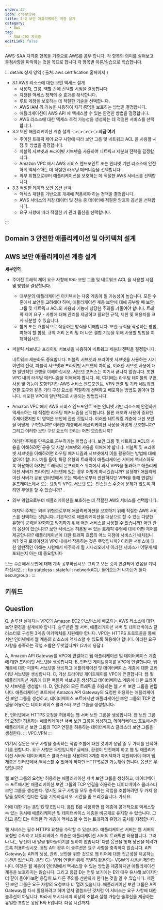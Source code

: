 ```yaml
---
order: 32
icon: creative
title: 3-2 보안 애플리케이션 계층 설계
category: 
  - Aws
tag: 
  - SAA-C02 자격증
editLink: false
---
```


AWS-SAA 자격증 항목을 기준으로 AWS를 공부 합니다. 각 항목의 의미를 살펴보고 중점사항을 파악하는 것을 목표로 합니다.각 항목별 이론/실습으로 학습합니다.

::: details 상세 영역 ( 출처: aws certification 홈페이지 )

* 3.1 AWS 리소스에 대한 보안 액세스 설계 
  * 사용자, 그룹, 역할 간에 선택할 시점을 결정합니다.
  * 지정된 액세스 정책의 순 효과를 해석합니다.
  * 루트 계정을 보호하는 데 적절한 기술을 선택합니다.
  * AWS IAM 의 기능을 사용하여 자격 증명을 보호하는 방법을 결정합니다.
  * 애플리케이션이 AWS API 에 액세스할 수 있는 안전한 방법을 결정합니다.
  * AWS 리소스에 대한 액세스 추적 가능성을 생성하는 데 적절한 서비스를 선택합니다.
* 3.2 보안 애플리케이션 계층 설계 👈👈👈👈👈 **지금 여기**
  * 주어진 트래픽 제어 요구 사항에 따라 보안 그룹 및 네트워크 ACL 을 사용할 시점 및 방법을
  결정합니다.
  * 퍼블릭 서브넷과 프라이빗 서브넷을 사용하여 네트워크 세분화 전략을 결정합니다.
  * Amazon VPC 에서 AWS 서비스 엔드포인트 또는 인터넷 기반 리소스에 안전하게
  액세스하는 데 적절한 라우팅 메커니즘을 선택합니다.
  * 외부 위협으로부터 애플리케이션을 보호하는 데 적절한 AWS 서비스를 선택합니다.
* 3.3 적절한 데이터 보안 옵션 선택
  * 액세스 패턴을 기반으로 개체에 적용해야 하는 정책을 결정합니다.
  * AWS 서비스의 저장 데이터 및 전송 중 데이터에 적절한 암호화 옵션을 선택합니다.
  * 요구 사항에 따라 적절한 키 관리 옵션을 선택합니다. 

:::

## Domain 3 안전한 애플리케이션 및 아키텍처 설계
## AWS 보안 애플리케이션 계층 설계

**세부영역**

- 주어진 트래픽 제어 요구 사항에 따라 보안 그룹 및 네트워크 ACL 을 사용할 시점 및 방법을
  결정합니다.

  - 대부분의 애플리케이션 아키텍처는 다중 계층이 될 가능성이 높습니다. 모든 수준에서 보안을 고려해야 하며, 애플리케이션 계층 보안에 대해 공부할 때 보안 그룹 및 네트워크 ACL의 사용과 기능에 상당한 주의를 기울여야 합니다. 트래픽 제어 요구 - 사항에 대해 관리를 제공하고 필요한 규칙, 제한 및 허용치를 크게 세분할 수 있습니다.
  - 함께 또는 개별적으로 작동하는 방식을 이해합니다. 또한 규칙을 작성하는 방법, 피해야 할 함정, 규칙 처리 논리 및 더 나은 결합 기능을 위해 사용할 방법을 이해하십시오.

- 퍼블릭 서브넷과 프라이빗 서브넷을 사용하여 네트워크 세분화 전략을 결정합니다.

  네트워크 세분화도 중요합니다. 퍼블릭 서브넷과 프라이빗 서브넷을 사용하는 시기 이면의 전략, 퍼블릭 서브넷과 프라이빗 서브넷의 차이점, 이러한 서브넷 사용에 대한 일반적인 관행을 이해하십시오. 서브넷 포커스는 여기서 끝나지 않습니다. 또한 VPC 내의 라우팅 메커니즘을 이해해야 합니다. 예, 여기에는 라우팅 테이블의 구현, 사용 및 기능이 포함되지만 AWS 서비스 엔드포인트, VPN 연결 및 기타 네트워크 연결 도구와 같은 기타 구성 요소를 적절하게 선택하고 배포하는 방법도 알아야 합니다. 배포된 VPC에 일반적으로 사용되는 방법입니다.

- Amazon VPC 에서 AWS 서비스 엔드포인트 또는 인터넷 기반 리소스에 안전하게
  액세스하는 데 적절한 라우팅 메커니즘을 선택합니다.
  물론 배포와 사용이 중요한 주제이겠지만 이 영역은 보안에 관한 것입니다. 이러한 네트워킹 계층에 대한 보안을 어떻게 구축합니까? 이러한 계층에서 애플리케이션 사용을 어떻게 보호합니까? 그리고 이러한 보안 구성 요소의 관리는 어떤 모습입니까?

  이러한 주제를 단독으로 공부하기는 어렵습니다. 보안 그룹 및 네트워크 ACL의 사용을 이해하려면 공용 및 사설 서브넷의 사용을 이해해야 합니다. 퍼블릭 및 프라이빗 서브넷을 이해하려면 라우팅 메커니즘과 서브넷에서 이를 활용하는 방법에 대해 알아야 합니다. 예를 들어, 특정 유형의 트래픽이 애플리케이션 서버에 액세스하도록 허용해야 하지만 트래픽이 온프레미스 위치에서 와서 VPN을 통과하고 애플리케이션 서버가 프라이빗 서브넷에 있는 경우 어떻게 하시겠습니까? 설정해? 애플리케이션 서버가 공용 인터넷에서 오는 액세스로부터 안전하지만 VPN을 통해 연결된 온프레미스에서 오는 요청의 VPC, 서브넷 또는 인스턴스 수준에 문제가 없도록 하려면 무엇을 할 수 있습니까? .

- 외부 위협으로부터 애플리케이션을 보호하는 데 적절한 AWS 서비스를 선택합니다.

  마지막 주제는 외부 위협으로부터 애플리케이션을 보호하기 위해 적절한 AWS 서비스를 선택하는 것입니다. 기본적으로 애플리케이션을 대상으로 할 수 있는 다양한 유형의 공격을 완화하고 방지하기 위해 어떤 서비스를 사용할 수 있습니까? 어떤 관리 옵션이 있습니까? 보안 서비스는 허용될 수 있는 트래픽 유형에 대해 어떤 제어를 제공합니까? 애플리케이션에 대한 트래픽 흐름의 어느 지점에 서비스가 배치됩니까? 엣지 로케이션과 VPC 내에서 작동하는 것은 무엇입니까? 이러한 서비스에 대한 일반적인 이해는 시험에서 마주하게 될 시나리오에서 이러한 서비스가 어떻게 배포되는지 아는 데 중요합니다

모든 수준에서 보안에 대해 계속 공부하십시오. 그리고 모든 것이 연결되어 있음을 기억하십시오.
::: tip
stateless :
stateful :
networkACL: 들어오는거 나가는거 둘다
securgroup :
:::

## 키워드

## Question

Q. 솔루션 설계자는 VPC의 Amazon EC2 인스턴스에 배포되는 AWS 리소스에 대한 보안 환경을 설계해야 합니다. 솔루션은 웹 서버, 애플리케이션 서버 및 데이터베이스 클러스터로 구성된 3계층 아키텍처를 지원해야 합니다. VPC는 HTTPS 프로토콜을 통해서만 인터넷에서 웹 계층의 리소스에 액세스할 수 있도록 허용해야 합니다. 이러한 요구 사항을 충족하는 작업 조합은 무엇입니까? (2가지 응답.)

A, Amazon API Gateway를 VPC에 연결하고 웹 애플리케이션 및 데이터베이스 계층에 대한 프라이빗 서브넷을 생성합니다.
B, 인터넷 게이트웨이를 VPC에 연결합니다. 웹 계층에 대한 퍼블릭 서브넷을 생성하고 애플리케이션 및 데이터베이스 계층에 대한 프라이빗 서브넷을 생성합니다.
C, 가상 프라이빗 게이트웨이를 VPC에 연결합니다. 웹 및 애플리케이션 계층에 대한 퍼블릭 서브넷을 생성하고 데이터베이스 계층에 대한 프라이빗 서브넷을 생성합니다.
D, 인터넷의 모든 트래픽을 허용하는 웹 서버 보안 그룹을 만듭니다. 애플리케이션 포트에서 Amazon API Gateway의 요청만 허용하는 애플리케이션 보안 그룹을 생성하고, 데이터베이스 포트에서만 애플리케이션 보안 그룹의 TCP 연결을 허용하는 데이터베이스 클러스터 보안 그룹을 생성합니다.

E, 인터넷에서 HTTPS 요청을 허용하는 웹 서버 보안 그룹을 생성합니다. 웹 보안 그룹의 요청만 허용하는 애플리케이션 서버 보안 그룹을 생성하고, 데이터베이스 포트에서만 애플리케이션 보안 그룹의 TCP 연결을 허용하는 데이터베이스 클러스터 보안 그룹을 생성한다.
:::
VPC.VPN
:::

여기서 질문은 요구 사항을 충족하는 작업 조합에 대한 것이며 응답 중 두 가지를 선택하기를 원합니다. 요구 사항은 무엇입니까? 글쎄요, 환경이 안전해야 하고 웹 및 애플리케이션 서버와 데이터베이스 클러스터를 사용하여 3계층 아키텍처가 지원되어야 하며 웹 계층은 인터넷에서 액세스할 수 있어야 하지만 HTTPS로만 가능해야 합니다. 옵션은 무엇입니까?

웹 보안 그룹의 요청만 허용하는 애플리케이션 서버 보안 그룹을 생성하고, 데이터베이스 포트에서만 애플리케이션 보안 그룹의 TCP 연결을 허용하는 데이터베이스 클러스터 보안 그룹을 생성한다. 명시된 요구 사항을 모두 충족하는 작업을 조합하려면 두 가지 응답을 찾아야 한다는 점을 기억하십시오. 시간을 좀 드리겠습니다. 가세요.

이에 대한 키는 응답 B 및 E입니다. 응답 B를 사용하면 웹 계층에 공개적으로 액세스할 수 있는 동시에 애플리케이션 및 데이터베이스 계층을 비공개로 유지할 수 있습니다. 그리고 응답 E는 이러한 각 계층에 액세스할 수 있는 트래픽의 유형과 출처를 지정합니다.

웹 서비스는 필수 HTTPS 요청을 수락할 수 있습니다. 애플리케이션 서버는 웹 서버의 요청만 수락하고 데이터베이스 계층은 애플리케이션 서버의 트래픽만 허용합니다. 그러나 나는 당신이 내 말을 받아들이기를 원하지 않습니다. 다른 옵션을 통해 당신을 데려가도록 허용하십시오. 응답 A의 경우 이 솔루션은 요구 사항을 충족하지 않습니다. API Gateway는 API의 생성, 관리, 보안을 위한 것으로 웹 티어에 대한 접근성을 제공하는 옵션은 없습니다. 응답 C는 VPN 연결을 위해 특별히 활용되는 VGW의 사용을 제안합니다. 이것은 웹 계층이 인터넷에서 액세스할 수 있는 방법을 제공하지만 애플리케이션 계층을 보호하지는 않습니다. 그리고 응답 D는 언뜻 보기에는 E와 매우 유사해 보이지만 더 깊이 들여다보면 응답이 또 다른 주의를 산만하게 한다는 것을 알 수 있습니다. 제안된 보안 그룹은 요구 사항의 요청보다 더 열려 있습니다. 애플리케이션 보안 그룹은 API Gateway를 다시 활용하려고 하며 앞서 말씀드린 것처럼 이 서비스는 요구 사항에 대한 솔루션이 아닙니다. 따라서 보시다시피 최상의 조합과 실행 가능한 솔루션을 제공하는 유일한 조합은 응답 B와 E입니다. 다음 시간까지.

